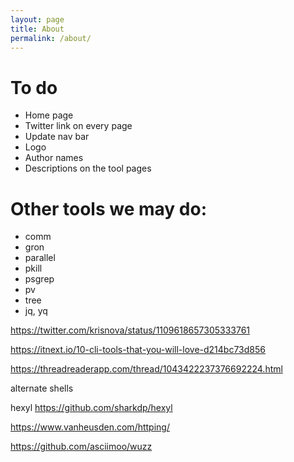 ```yaml
---
layout: page
title: About
permalink: /about/
---
```


# To do

* Home page
* Twitter link on every page
* Update nav bar
* Logo
* Author names
* Descriptions on the tool pages

# Other tools we may do:

* comm
* gron
* parallel
* pkill
* psgrep
* pv
* tree
* jq, yq

https://twitter.com/krisnova/status/1109618657305333761

https://itnext.io/10-cli-tools-that-you-will-love-d214bc73d856

https://threadreaderapp.com/thread/1043422237376692224.html

alternate shells

hexyl
https://github.com/sharkdp/hexyl

https://www.vanheusden.com/httping/

https://github.com/asciimoo/wuzz

